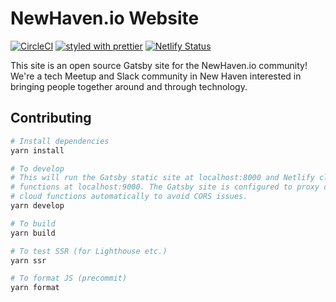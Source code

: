 # NewHaven.io Website

[![CircleCI](https://circleci.com/gh/a-trost/newhavenio.svg?style=svg)](https://circleci.com/gh/a-trost/newhavenio)
  [![styled with prettier](https://img.shields.io/badge/styled_with-prettier-ff69b4.svg)](https://github.com/prettier/prettier)
  [![Netlify Status](https://api.netlify.com/api/v1/badges/9fc179f1-e990-4301-a60f-4d0dedbcb593/deploy-status)](https://app.netlify.com/sites/fervent-kepler-18363b/deploys)


This site is an open source Gatsby site for the NewHaven.io community! We're a tech Meetup and Slack community in New Haven interested in bringing people together around and through technology.

## Contributing

```bash
# Install dependencies
yarn install

# To develop
# This will run the Gatsby static site at localhost:8000 and Netlify cloud
# functions at localhost:9000. The Gatsby site is configured to proxy calls to
# cloud functions automatically to avoid CORS issues.
yarn develop

# To build
yarn build

# To test SSR (for Lighthouse etc.)
yarn ssr

# To format JS (precommit)
yarn format
```

